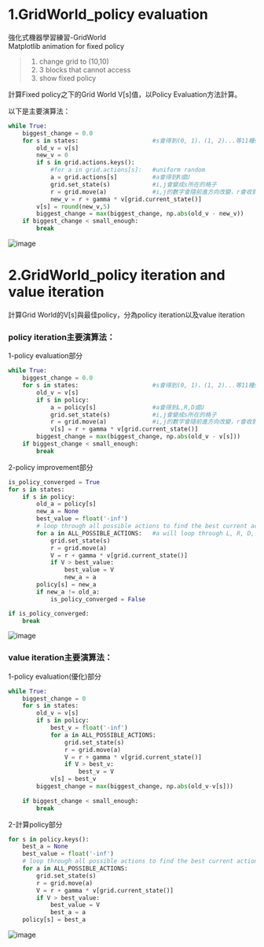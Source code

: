 # 1.GridWorld_policy evaluation
強化式機器學習練習-GridWorld    
Matplotlib animation for fixed policy    

> 1. change grid to (10,10)    
> 2. 3 blocks that cannot access    
> 3. show fixed policy     

計算Fixed policy之下的Grid World V[s]值，以Policy Evaluation方法計算。     

以下是主要演算法： 
```python
while True:
    biggest_change = 0.0
    for s in states:                     #s會得到(0, 1)、(1, 2)...等11種state
        old_v = v[s]
        new_v = 0
        if s in grid.actions.keys():
            #for a in grid.actions[s]:   #uniform random
            a = grid.actions[s]          #a會得到R或U
            grid.set_state(s)            #i,j會變成s所在的格子
            r = grid.move(a)             #i,j的數字會隨前進方向改變，r會收到回傳的reward值
            new_v = r + gamma * v[grid.current_state()]
        v[s] = round(new_v,5)
        biggest_change = max(biggest_change, np.abs(old_v - new_v))
    if biggest_change < small_enough:
        break
```    
![image](https://github.com/RavenCheng1120/GridWorld/blob/master/RL_HW2_Fixed%20Policy%20Animation/result.png)    


# 2.GridWorld_policy iteration and value iteration
計算Grid World的V[s]與最佳policy，分為policy iteration以及value iteration      
### policy iteration主要演算法：      
1-policy evaluation部分   
```python
while True:
    biggest_change = 0.0
    for s in states:                     #s會得到(0, 1)、(1, 2)...等11種state
        old_v = v[s]
        if s in policy:
            a = policy[s]                #a會得到L,R,D或U
            grid.set_state(s)            #i,j會變成s所在的格子
            r = grid.move(a)             #i,j的數字會隨前進方向改變，r會收到回傳的reward值
            v[s] = r + gamma * v[grid.current_state()]
        biggest_change = max(biggest_change, np.abs(old_v - v[s]))
    if biggest_change < small_enough:
        break 
```       
2-policy improvement部分   
```python
is_policy_converged = True
for s in states:
    if s in policy:
        old_a = policy[s]
        new_a = None
        best_value = float('-inf')
        # loop through all possible actions to find the best current action
        for a in ALL_POSSIBLE_ACTIONS:   #a will loop through L, R, D, and U
            grid.set_state(s)
            r = grid.move(a)
            V = r + gamma * v[grid.current_state()]
            if V > best_value:
                best_value = V
                new_a = a
        policy[s] = new_a
        if new_a != old_a:
            is_policy_converged = False

if is_policy_converged:
    break
```     
![image](https://github.com/RavenCheng1120/GridWorld/blob/master/RL_HW3_Value%20Iteration/PolicyIteration.jpg)  

### value iteration主要演算法：   
1-policy evaluation(優化)部分    
```python
while True:
    biggest_change = 0
    for s in states:
        old_v = v[s]
        if s in policy:
            best_v = float('-inf')
            for a in ALL_POSSIBLE_ACTIONS:
                grid.set_state(s)
                r = grid.move(a)
                V = r + gamma * v[grid.current_state()]
                if V > best_v:
                    best_v = V
            v[s] = best_v
        biggest_change = max(biggest_change, np.abs(old_v-v[s]))
        
    if biggest_change < small_enough:
        break
```    
2-計算policy部分   
```python
for s in policy.keys():
    best_a = None
    best_value = float('-inf')
    # loop through all possible actions to find the best current action
    for a in ALL_POSSIBLE_ACTIONS:
        grid.set_state(s)
        r = grid.move(a)
        V = r + gamma * v[grid.current_state()]
        if V > best_value:
            best_value = V
            best_a = a
    policy[s] = best_a
```     
![image](https://github.com/RavenCheng1120/GridWorld/blob/master/RL_HW3_Value%20Iteration/ValueIteration.jpg)
